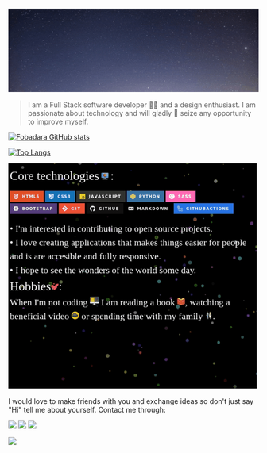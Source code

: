 ![Hello World, I am fobadara. Welcome to my page](images/heading.gif)

  >I am a Full Stack software developer 👨‍💻 and a design enthusiast. I am passionate about technology and will gladly 🥰 seize any opportunity to improve myself.  


[![Fobadara GitHub stats](https://github-readme-stats.vercel.app/api?username=fobadara&show_icons=true&theme=radical)](https://github.com/fobadara/github-readme-stats)

[![Top Langs](https://github-readme-stats.vercel.app/api/top-langs/?username=fobadara&theme=radical)](https://github.com/fobadara/github-readme-stats)

![hobbies](images/hobbies%20(1).gif)



I would love to make friends with you and exchange ideas so don't just say "Hi" tell me about yourself. Contact me through:

<a target="_blank"
href="www.linkedin.com/in/fobadara"><img
src="https://img.shields.io/badge/-LinkedIn-0077b5?style=for-the-badge&logo=LinkedIn&logoColor=white"></a> 
<a target="_blank"
href="https://twitter.com/fob90s"><img
src="https://img.shields.io/badge/-Twitter-1DA1F2?style=for-the-badge&logo=Twitter&logoColor=white"></a>    <a target="_blank"
href="mailto:fob90s@gmail.com"><img
src="https://img.shields.io/badge/-Gmail-D14836?style=for-the-badge&logo=Gmail&logoColor=white"></a>

<a target="_blank"
href="https://wa.me/+2349066478370"><img
src="https://img.shields.io/badge/WhatsApp-25D366?style=for-the-badge&logo=whatsapp&logoColor=white"></a>